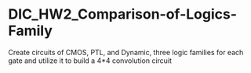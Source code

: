 # DIC_HW2_Comparison-of-Logics-Family
Create circuits of CMOS, PTL, and Dynamic, three logic families for each gate and utilize it to build a 4*4 convolution circuit 
